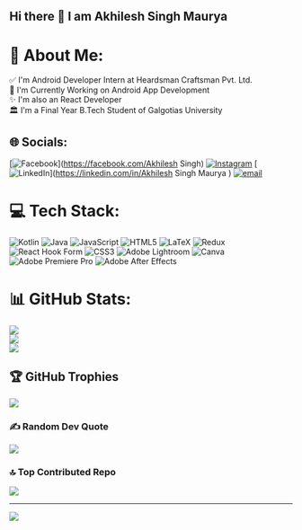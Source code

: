 ## Hi there 👋 I am Akhilesh Singh Maurya

# 💫 About Me:
✅ I'm Android Developer Intern at Heardsman Craftsman Pvt. Ltd.<br>💫 I'm Currently Working on Android App Development<br>✨ I'm also an React Developer<br>🏛️ I'm a Final Year B.Tech Student of Galgotias University 


## 🌐 Socials:
[![Facebook](https://img.shields.io/badge/Facebook-%231877F2.svg?logo=Facebook&logoColor=white)](https://facebook.com/Akhilesh Singh) [![Instagram](https://img.shields.io/badge/Instagram-%23E4405F.svg?logo=Instagram&logoColor=white)](https://instagram.com/v.a._.akhill) [![LinkedIn](https://img.shields.io/badge/LinkedIn-%230077B5.svg?logo=linkedin&logoColor=white)](https://linkedin.com/in/Akhilesh Singh Maurya ) [![email](https://img.shields.io/badge/Email-D14836?logo=gmail&logoColor=white)](mailto:akhileshbltr2002@gmail.com) 

# 💻 Tech Stack:
![Kotlin](https://img.shields.io/badge/kotlin-%237F52FF.svg?style=for-the-badge&logo=kotlin&logoColor=white) ![Java](https://img.shields.io/badge/java-%23ED8B00.svg?style=for-the-badge&logo=openjdk&logoColor=white) ![JavaScript](https://img.shields.io/badge/javascript-%23323330.svg?style=for-the-badge&logo=javascript&logoColor=%23F7DF1E) ![HTML5](https://img.shields.io/badge/html5-%23E34F26.svg?style=for-the-badge&logo=html5&logoColor=white) ![LaTeX](https://img.shields.io/badge/latex-%23008080.svg?style=for-the-badge&logo=latex&logoColor=white) ![Redux](https://img.shields.io/badge/redux-%23593d88.svg?style=for-the-badge&logo=redux&logoColor=white) ![React Hook Form](https://img.shields.io/badge/React%20Hook%20Form-%23EC5990.svg?style=for-the-badge&logo=reacthookform&logoColor=white) ![CSS3](https://img.shields.io/badge/css3-%231572B6.svg?style=for-the-badge&logo=css3&logoColor=white) ![Adobe Lightroom](https://img.shields.io/badge/Adobe%20Lightroom-31A8FF.svg?style=for-the-badge&logo=Adobe%20Lightroom&logoColor=white) ![Canva](https://img.shields.io/badge/Canva-%2300C4CC.svg?style=for-the-badge&logo=Canva&logoColor=white) ![Adobe Premiere Pro](https://img.shields.io/badge/Adobe%20Premiere%20Pro-9999FF.svg?style=for-the-badge&logo=Adobe%20Premiere%20Pro&logoColor=white) ![Adobe After Effects](https://img.shields.io/badge/Adobe%20After%20Effects-9999FF.svg?style=for-the-badge&logo=Adobe%20After%20Effects&logoColor=white)
# 📊 GitHub Stats:
![](https://github-readme-stats.vercel.app/api?username=Akhilesh-va&theme=dark&hide_border=false&include_all_commits=true&count_private=true)<br/>
![](https://github-readme-streak-stats.herokuapp.com/?user=Akhilesh-va&theme=dark&hide_border=false)<br/>
![](https://github-readme-stats.vercel.app/api/top-langs/?username=Akhilesh-va&theme=dark&hide_border=false&include_all_commits=true&count_private=true&layout=compact)

## 🏆 GitHub Trophies
![](https://github-profile-trophy.vercel.app/?username=Akhilesh-va&theme=gruvbox&no-frame=false&no-bg=true&margin-w=4)

### ✍️ Random Dev Quote
![](https://quotes-github-readme.vercel.app/api?type=horizontal&theme=radical)

### 🔝 Top Contributed Repo
![](https://github-contributor-stats.vercel.app/api?username=Akhilesh-va&limit=5&theme=dark&combine_all_yearly_contributions=true)

---
[![](https://visitcount.itsvg.in/api?id=Akhilesh-va&icon=0&color=0)](https://visitcount.itsvg.in)

<!-- Proudly created with GPRM ( https://gprm.itsvg.in ) -->
